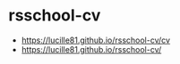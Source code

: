 # rsschool-cv
* https://lucille81.github.io/rsschool-cv/cv
* https://lucille81.github.io/rsschool-cv/
